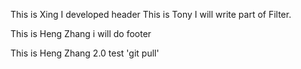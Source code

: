 This is Xing
I developed header
This is Tony
I will write part of Filter.

This is Heng Zhang
i will do footer

This is Heng Zhang 2.0
test 'git pull'
